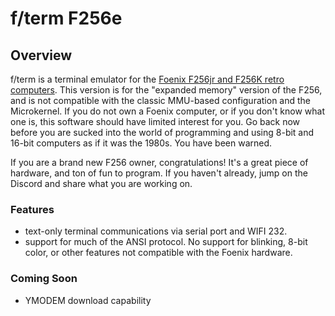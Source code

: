 # f/term F256e

## Overview

f/term is a terminal emulator for the [Foenix F256jr and F256K retro computers](http://wiki.f256foenix.com/index.php?title=Main_Page). This version is for the "expanded memory" version of the F256, and is not compatible with the classic MMU-based configuration and the Microkernel. If you do not own a Foenix computer, or if you don't know what one is, this software should have limited interest for you. Go back now before you are sucked into the world of programming and using 8-bit and 16-bit computers as if it was the 1980s. You have been warned. 

If you are a brand new F256 owner, congratulations! It's a great piece of hardware, and ton of fun to program. If you haven't already, jump on the Discord and share what you are working on.

### Features

- text-only terminal communications via serial port and WIFI 232. 
- support for much of the ANSI protocol. No support for blinking, 8-bit color, or other features not compatible with the Foenix hardware. 

### Coming Soon
- YMODEM download capability
